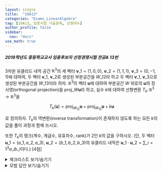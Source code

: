 ```yaml
---
layout: single
title:  "19A13"
categories: "Exams_LinearAlgebra"
tag: [19A13, 임용시험_기출문제, 선형대수]
author_profile: false
sidebar:
  nav: "docs"
use_math: true
---
```


##### 2019학년도 중등학교교사 임용후보자 선정경쟁시험 전공A 13번

$3$차원 유클리드 내적 공간 $\mathbb{R}^3$의 세 벡터
$\mathbf{v}\_1 = (1, 0, 0)$, $\mathbf{v}\_2 = (1, 1, 1)$, $\mathbf{v}\_3 = (0, -1, 1)$에 대하여,
두 벡터 $\mathbf{v}\_1$, $\mathbf{v}\_2$로 생성된 부분공간을 $W\_{12}$라 하고
두 벡터 $\mathbf{v}\_1$, $\mathbf{v}\_3$으로 생성된 부분공간을 $W\_{13}$이라 하자.
$\mathbb{R}^3$의 벡터 $\mathbf{u}$에 대하여
부분공간 $W$ 위로의 $\mathbf{u}$의 정사영(orthogonal projection)을
$\text{proj}\_{W} \mathbf{u}$라 하고,
실수 $k$에 대하여 선형변환
$T_k \colon \mathbb{R}^3 \longrightarrow \mathbb{R}^3$을

$$
T_k(\mathbf{u}) =
\text{proj}_{W_{12}}\mathbf{u} + \text{proj}_{W_{13}} \mathbf{u} + k \mathbf{u}
$$

로 정의하자.
$T_k$의 역변환(inverse transformation)이 존재하지 않도록 하는 모든 $k$의 값을
풀이 과정과 함께 쓰시오.

또한 $T_k$의 랭크(계수, 계급수, 유효차수, rank)가 $2$인 $k$의 값을
구하시오.
(단, 두 벡터 $\mathbf{u}\_1 = (a\_1, a\_2, a\_3)$,
$\mathbf{u}\_2 = (b\_1, b\_2, b\_3)$의 유클리드 내적은
$\mathbf{u}\_1 \cdot \mathbf{u}\_2 = \displaystyle \sum\_{i=1}^3 a\_i b\_i$이다.)  [4점]

<details markdown="1">
<summary>체크리스트 보기/숨기기</summary>

- 준비중입니다.
</details>



<details markdown="1">
<summary>모범 답안 보기/숨기기</summary>

준비중입니다.
</details>
